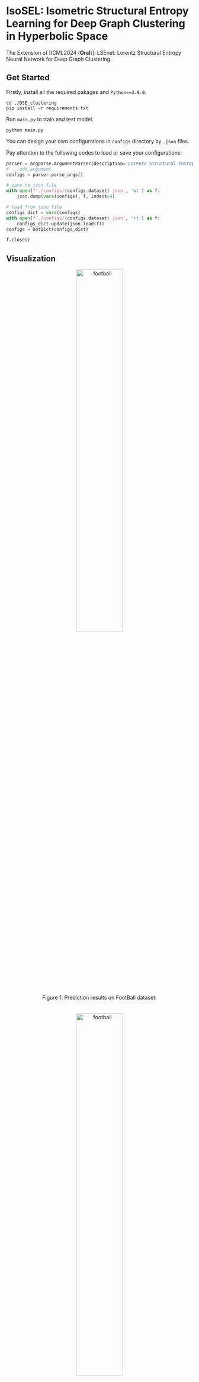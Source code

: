 # IsoSEL: Isometric Structural Entropy Learning for Deep Graph Clustering in Hyperbolic Space

The Extension of [ICML2024 (**Oral**)]: LSEnet: Lorentz Structural Entropy Neural Network for Deep Graph Clustering.

## Get Started
Firstly, install all the required pakages and ```Python==3.9.0```.
```shell
cd ./DSE_clustering
pip install -r requirements.txt
```

Run ```main.py``` to train and test model.
```shell
python main.py
```
You can design your own configurations in ```configs``` directory by ```.json``` files.

Pay attention to the following codes to load or save your configurations:
```python
parser = argparse.ArgumentParser(description='Lorentz Structural Entropy')
# ...add_argument
configs = parser.parse_args()

# save to json file
with open(f'./configs/{configs.dataset}.json', 'wt') as f:
    json.dump(vars(configs), f, indent=4)

# load from json file
configs_dict = vars(configs)
with open(f'./configs/{configs.dataset}.json', 'rt') as f:
    configs_dict.update(json.load(f))
configs = DotDict(configs_dict)

f.close()

```

## Visualization

<div align=center>
<img src="./images/FootBall_pred.png" width=50% alt="football" title="FootBall" >
</div>
<div align=center>
Figure 1. Prediction results on FootBall dataset.
</div>
<br><br>
<div align=center>
<img src="./images/FootBall_true.png" width=50% alt="football" title="FootBall">
</div>
<div align=center>
Figure 2. True labels of FootBall dataset.
</div>
